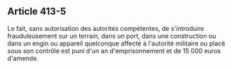 Article 413-5
----
Le fait, sans autorisation des autorités compétentes, de s'introduire
frauduleusement sur un terrain, dans un port, dans une construction ou dans un
engin ou appareil quelconque affecté à l'autorité militaire ou placé sous son
contrôle est puni d'un an d'emprisonnement et de 15 000 euros d'amende.
